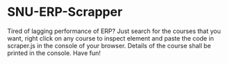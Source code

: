 # SNU-ERP-Scrapper
Tired of lagging performance of ERP?
Just search for the courses that you want, right click on any course to inspect element and paste the code in scraper.js in the console of your browser. Details of the course shall be printed in the console.
Have fun!
